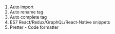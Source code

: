 1. Auto import
2. Auto rename tag
3. Auto complete tag
4. ES7 React/Redux/GraphQL/React-Native snippets
5. Pretter - Code formatter
